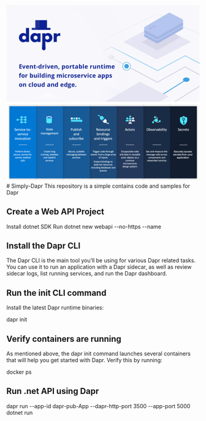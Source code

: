  
 <img src="https://github.com/khanasif1/Simply-Dapr/blob/7e2b703ccc84e6f977e50a8dd7afe7283d2fcd33/img/dapr.png" alt="DAPR">
 <img src="https://github.com/khanasif1/Simply-Dapr/blob/7e2b703ccc84e6f977e50a8dd7afe7283d2fcd33/img/dapr-components.png" alt="DAPR">
# Simply-Dapr
This repository is a simple contains code and samples for Dapr

## Create a Web API Project
Install dotnet SDK
Run dotnet new  webapi --no-https --name <App Name>
## Install the Dapr CLI
The Dapr CLI is the main tool you’ll be using for various Dapr related tasks. You can use it to run an application with a Dapr sidecar, as well as review sidecar logs, list running services, and run the Dapr dashboard. 

## Run the init CLI command

Install the latest Dapr runtime binaries:

dapr init

## Verify containers are running
As mentioned above, the dapr init command launches several containers that will help you get started with Dapr. Verify this by running:

docker ps

## Run .net API using Dapr
dapr run --app-id dapr-pub-App --dapr-http-port 3500 --app-port 5000 dotnet run
